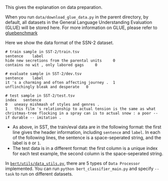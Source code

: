 This gives the explanation on data preparation.

When you run `data/download_glue_data.py` in the parent directory, by default, all datasets in the General Language Understanding Evaluation (GLUE) will be stored here. For more information on GLUE, please refer to 
[gluebenchmark](https://gluebenchmark.com/tasks)

Here we show the data format of the SSN-2 dataset.

```
# train sample in SST-2/train.tsv
sentence	label
hide new secretions from the parental units 	0
contains no wit , only labored gags 	0

# evaluate sample in SST-2/dev.tsv
sentence	label
it 's a charming and often affecting journey . 	1
unflinchingly bleak and desperate 	0

# test sample in SST-2/test.tsv
index	sentence
0	uneasy mishmash of styles and genres .
1	this film 's relationship to actual tension is the same as what christmas-tree flocking in a spray can is to actual snow : a poor -- if durable -- imitation .
```

* As above, in SST, the train/eval data are in the following format: the first line gives the header information, including `sentence` and `label`. In each of the following lines, the sentence is a space-seperated string, and the label is `0` or `1`. 
* The test data is in a different format: the first column is a unique index for each test example, the second column is the space-seperated string.


In [`bert/utils/data_utils.py`](https://github.com/asyml/texar/blob/master/examples/bert/utils/data_utils.py), there are 5 types of `Data Processor` implemented. You can run `python bert_classifier_main.py` and specify `--task` to run on different datasets.
